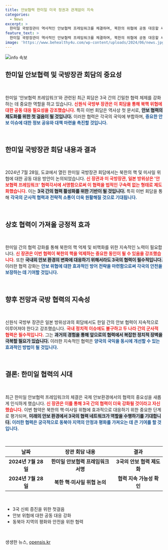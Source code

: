 ```yaml
---
title: 안보협력 한미일 미국 정권과 관계없이 지속
categories:
  - News
excerpt: >
  한미일 국방장관이 역사적인 안보협력 프레임워크를 체결하며, 북한의 위협에 공동 대응할 새로운 전기를 마련했습니다. 평화를 위한 강력한 협력의 시대가 열리는데 주목하세요!
feature_text: >
  한미일 국방장관이 역사적인 안보협력 프레임워크를 체결하며, 북한의 위협에 공동 대응할 새로운 전기를 마련했습니다. 평화를 위한 강력한 협력의 시대가 열리는데 주목하세요!
image: 'https://www.behealthy4u.com/wp-content/uploads/2024/06/news.jpg'
---
```


<p><img src="https://www.behealthy4u.com/wp-content/uploads/2024/06/news.jpg" alt="info 속보" /></p>

<h2 data-ke-size="size26">한미일 안보협력 및 국방장관 회담의 중요성</h2>

<p data-ke-size="size16">&nbsp;</p>

<p>한미일 '안보협력 프레임워크'와 관련된 최근 회담은 3국 간의 긴밀한 협력 체제를 강화하는 데 중요한 역할을 하고 있습니다. <b><span style="color: #ee2323;">신원식 국방부 장관은 이 회담을 통해 북핵 위협에 대한 공동 대응 필요성을 강조했습니다.</span></b> 특히 이번 회담은 역사상 첫 문서로, <b><span style="background-color: #21538527;">안보 협력의 제도화를 위한 첫 걸음이 될 것입니다.</span></b> 이러한 협력은 각국의 국익에 부합하며, <b><span style="color: #1a5490;">중요한 안보 이슈에 대한 정보 공유와 대책 마련을 촉진할 것입니다.</span></b> </p>

<p data-ke-size="size16">&nbsp;</p>

<h2 data-ke-size="size26">한미일 국방장관 회담 내용과 결과</h2>

<p data-ke-size="size16">&nbsp;</p>

<p>2024년 7월 28일, 도쿄에서 열린 한미일 국방장관 회담에서는 북한의 핵 및 미사일 위협에 대한 공동 대응 방안이 논의되었습니다. <b><span style="color: #ee2323;">신 장관과 미 국방장관, 일본 방위상은 '안보협력 프레임워크' 협력각서에 서명함으로써 이 협력을 법적인 구속력 없는 형태로 제도화했습니다.</span></b> 이는 <b><span style="background-color: #21538527;">3국 간의 협력 활성화를 위한 기반이 될 것입니다.</span></b> 특히 이번 회담을 통해 <b><span style="color: #1a5490;">각국의 군사적 협력과 전략적 소통이 더욱 원활해질 것으로 기대됩니다.</span></b></p>

<p data-ke-size="size16">&nbsp;</p>

<h2 data-ke-size="size26">상호 협력이 가져올 긍정적 효과</h2>

<p data-ke-size="size16">&nbsp;</p>

<p>한미일 간의 협력 강화를 통해 북한의 핵 억제 및 비핵화를 위한 지속적인 노력이 필요합니다. <b><span style="color: #ee2323;">신 장관은 이번 협력이 북한의 핵을 억제하는 중요한 동인이 될 수 있음을 강조했습니다.</span></b> 또한 <b><span style="background-color: #21538527;">국내외 안보 환경의 변화에 대응하기 위해서라도 3국의 협력이 필수적입니다.</span></b> 이러한 협력 강화는 <b><span style="color: #1a5490;">안보 위협에 대한 효과적인 방어 전략을 마련함으로써 각국의 안전을 보장하는 데 기여할 것입니다.</span></b></p>

<p data-ke-size="size16">&nbsp;</p>

<h2 data-ke-size="size26">향후 전망과 국방 협력의 지속성</h2>

<p data-ke-size="size16">&nbsp;</p>

<p>신원식 국방부 장관은 일본 방위상과의 회담에서도 한일 간의 안보 협력이 지속적으로 이루어져야 한다고 강조했습니다. <b><span style="color: #ee2323;">국내 정치적 이슈에도 불구하고 두 나라 간의 군사적 협력은 필수적입니다.</span></b> 그는 <b><span style="background-color: #21538527;">과거의 경험을 통해 앞으로의 협력에서 복잡한 정치적 장벽을 극복할 필요가 있습니다.</span></b> 이러한 지속적인 협력은 <b><span style="color: #1a5490;">양국의 국익을 동시에 개선할 수 있는 효과적인 방법이 될 것입니다.</span></b></p>

<p data-ke-size="size16">&nbsp;</p>

<h2 data-ke-size="size26">결론: 한미일 협력의 시대</h2>

<p data-ke-size="size16">&nbsp;</p>

<p>최근 한미일 안보협력 프레임워크의 체결은 국제 안보환경에서의 협력의 중요성을 새롭게 인식하게 했습니다. <b><span style="color: #ee2323;">신 장관은 이를 통해 3국 간의 협력이 더욱 강화될 것이라고 자신했습니다.</span></b> 이번 협약은 북한의 핵·미사일 위협에 효과적으로 대응하기 위한 중요한 단계로 평가되며, <b><span style="background-color: #21538527;">미래의 안보 환경에서 3국의 협력 네트워크가 역할을 수행하기를 기대합니다.</span></b> <b><span style="color: #1a5490;">이러한 협력은 궁극적으로 동북아 지역의 안정과 평화를 가져오는 데 큰 기여를 할 것입니다.</span></b> </p>

<p data-ke-size="size16">&nbsp;</p>

<table style="width: 100%;">
  <thead>
    <tr>
      <th><b>날짜</b></th>
      <th><b>장관 회담 내용</b></th>
      <th><b>결과</b></th>
    </tr>
  </thead>
  <tbody>
    <tr>
      <td style="text-align: center; height: 17px;"><b>2024년 7월 28일</b></td>
      <td style="text-align: center; height: 17px;"><b>한미일 안보협력 프레임워크 서명</b></td>
      <td style="text-align: center; height: 17px;"><b>3국의 안보 협력 제도화</b></td>
    </tr>
    <tr>
      <td style="text-align: center; height: 17px;"><b>2024년 7월 28일</b></td>
      <td style="text-align: center; height: 17px;"><b>북한 핵·미사일 위협 논의</b></td>
      <td style="text-align: center; height: 17px;"><b>협력 지속 가능성 확인</b></td>
    </tr>
  </tbody>
</table>

<p data-ke-size="size16">&nbsp;</p>

<ul>
  <li>3국 신뢰 증진을 위한 첫걸음</li>
  <li>안보 위협에 대한 공동 대응 강화</li>
  <li>동북아 지역의 평화와 안전을 위한 협력</li>
</ul>

<p data-ke-size="size16">&nbsp;</p>
생생한 뉴스, <a href="https://opensis.kr" rel="dofollow">opensis.kr</a>


